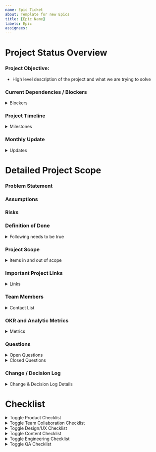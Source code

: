 ```yaml
---
name: Epic Ticket
about: Template for new Epics
title: [Epic Name]
labels: Epic
assignees:
---
```

<!-- Please fill out all of the relevant sections of this template. Please do not delete any areas of this template. The tickets can be updated as the sections are finished and any section that doesn't need to have info should be labeled as NA -->


# Project Status Overview

### Project Objective:

- High level description of the project and what we are trying to solve

 
### Current Dependencies / Blockers
<details>
<summary>Blockers</summary>

|Blocker | Team / Owner | Est to Resolution |
|-------|---------|-------| 
|  |   |
|  |   |
|  |   |


</details>


### Project Timeline
<details>
<summary>Milestones</summary>

|Step | Timing | 
|-------| ---------| 
|Sprint 0 - Discovery |    |
|Step 1 - Strategy |   |
|Step 2 - Design  |   |
|Step 3 - Building / Implementing |   |
| 100% Release |  |
|Step 4 - Post Verification|   |
</details>



### Monthly Update 
<details>
<summary>Updates</summary>

|Month| Project Health | Progress & Key Accomplishments| Issues/Risks/Blockers|
|-------| ---------|--------|---------|
|July '23| 
|Aug '23| .....
|Sep '23|
|Oct '23|
</details>

# Detailed Project Scope 

### Problem Statement

### Assumptions 

### Risks 

### Definition of Done 
<details>
<summary>Following needs to be true</summary>

|Item | Completed | 
|-------| ---------|
| | | 
| | | 

</details>

### Project Scope
<details>
<summary>Items in and out of scope</summary>

|In Scope | Out of Scope| 
|-------| ---------|
| | | 
| | | 

</details>

### Important Project Links 
<details>
<summary>Links</summary>

- [Github](url)
- [Product Brief](url)
- [Product Canvas](url)
- Design 
   - [Discovery](url)
   - [Mockups](url)
   - [Final Design](url)
   - [Figma File](url)
- Research
   - [Document 1](url) 
   - [Document 2 ](url) 
-Analytics
   - [Document 1](url) 
</details>

### Team Members

<details>
<summary>Contact List</summary>

- **OCTO Product Leads:** Rachel Han and Ryan Thurlwell
- **PM:** Rachel Han
- **Ad Hoc PM:** Meko Hong
- **Engineering:** Jayson Perkins and Jon Bindbeutel
- **Design:** Lauren Russell
- **External Team 1 & Role:**
- **External Team 1 & Role:**

</details>

### OKR and Analytic Metrics 
<details>
<summary>Metrics</summary>

|What we are measuring | Why | Event Name 
|-------| ---------| ----- |
| | | |
| | | |

</details>


### Questions 
<details>
<summary>Open Questions</summary>

</details>

<details>
<summary>Closed Questions</summary>

| Question |  Answer |
|--------|----------|
| | |
| | |

</details>

### Change / Decision Log 

<details>
<summary>Change & Decision Log Details </summary>

| Change | Rationale | Decision Maker |  Date Change |
|-------|------- | -------- | -------- | 
| | | | |
| | | | |


</details>


# Checklist

<details>
  <summary>Toggle Product Checklist</summary>

**Project Kickoff & Requirements Gathering**
   - [ ] Project Kickoff session
   - [ ] Initiative Scope finalized
   - [ ] Link Product Brief - [Sprint 0 ](https://docs.google.com/document/d/1WHDJ1iCt9J-acLx8_DSL4tkRKoVYqJGaRUqXuFf7ceg/edit# )
   - [ ] Link to Implementation Strategy
       - Implementation Plan
       - UAT Plan
       - Release Plan
       - Metrics Identified (what metrics are we capturing, how do they tie into stakeholder OKRs, etc)

**Pre-Production Readiness**
- [ ] Associate Readiness
  - [ ] Update product guide
  - [ ] Coordinate with contact center support teams
- [ ] What’s New Content
- [ ] App Store/In App messaging (if applicable)
- [ ] Coordinate with Release coordinator
- [ ] App store Content changes required? Y/N
- [ ] App store images needed? Y/N
- [ ] QA Signed off 
- [ ] UAT complete
- [ ] Obtain Go/No Go decision

**Feature Go Live**
- [ ] Ensure Waygate/Feature toggle release ticket submitted w/engineering & QA 
  - **Template: Turn on Waygate/Turn off feature flag**
- [ ] Coordinate with content & release coordinator if what’s new in app is required
</details>

<details>
  <summary>Toggle Team Collaboration Checklist</summary>

- [ ] Design Intent & Feasibility discussions
- [X] Research needed? No
- [ ] UAT Needed? Yes/No
- [ ] Ticket creation 
- [ ] Demo feature (mid check, end of development)
</details>

<details>
  <summary>Toggle Design/UX Checklist</summary>

- [ ] Review problem/opportunity statement
- [ ] Add questions and assumptions to product brief
- [ ] Add research links to product brief
- [ ] Document high-level research/design plans
- [ ] Create lo/hi fi wireframes & user flows if applicable
- [ ] Add links to Epic & applicable GitHub folders
- [ ] Socialize designs
- [ ] Sign off received
- [ ] Complete Design QA
- [ ] Does it require component review?
- [ ] Accessibility review needed?

</details>

<details>
  <summary>Toggle Content Checklist</summary>

- [ ] Review product brief and surface any questions, assumptions & risks
- [ ] Participate in project discovery and kickoff activities/ceremonies
- [ ] Complete comparative analysis/content research activities for net-new content
- [ ] Review current content and determine where app may need to differ and potential improvements to share with web
- [ ] Review past VA research and decisions documentation
- [ ] Support Research & UX Design in research sessions and synthesis
- [ ] Make content recommendations for lo-/hi-fi wireframes in collaboration with UX Design
- [ ] Collaborate with Sitewide Content team for alignment, improvements, and sign-off
- [ ] Participate in FE hand off
- [ ] Complete content QA
- [ ] Write copy for What's New In App
- [ ] Write copy for app stores' What's New sections.
- [ ] Write copy for updated screenshots in app stores 

</details>

<details>
  <summary>Toggle Engineering Checklist</summary>

- [ ] Are UI designs/ specs available/ready? If yes, they should be attached to  attach specs. (We are assuming the design specs have been approved)
- [ ] Are there any deadlines that need to be met?
- [ ] What is the roll out plan? (Do we need a feature toggle? is this going to be available to every user immediately or do we want to roll out to a few users first)
- [ ] Does this project require api integration? if yes, what api endpoint are we integrating with and what is the expected response body?
- [ ] Do we want to capture analytics for this projects (i.e. update GA, add logs to grafana/datadog etc)?If yes, what metrics would we like to capture?

</details>

<details>
  <summary>Toggle QA Checklist</summary>

- [ ] Create test plan
  -  **Template: QA Test Plan**
- [ ] Identify test data needs
- [ ] Gotten & incorporated test plan review
- [ ] QA Complete
- [ ] Waygate tasks complete
- [ ] Added new feature cases to the RC in TestRail
- [ ] Added feature cases to appropriate section of active cases in TestRail
- [ ] Spun up a (future) UI automation ticket for new feature
</details>



